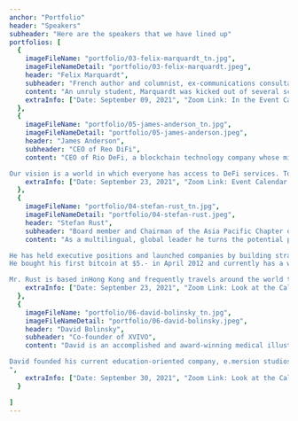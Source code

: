 ```yaml
---
anchor: "Portfolio"
header: "Speakers"
subheader: "Here are the speakers that we have lined up"
portfolios: [
  {
    imageFileName: "portfolio/03-felix-marquardt_tn.jpg",
    imageFileNameDetail: "portfolio/03-felix-marquardt.jpeg",
    header: "Felix Marquardt",
    subheader: "French author and columnist, ex-communications consultant, entrepreneur, French rap producer, speechwriter and strategic advisor",
    content: "An unruly student, Marquardt was kicked out of several schools, including the Collège Stanislas, École Alsacienne, Institut Charlemagne in Paris, and Northfield Mount Hermon in Massachusetts. He studied history and philosophy at Syracuse University, then transferred to Columbia University before dropping out in his senior year.",
    extraInfo: ["Date: September 09, 2021", "Zoom Link: In the Event Calendar Below", "Category: Keynote Speaker"]
  },
  {
    imageFileName: "portfolio/05-james-anderson_tn.jpg",
    imageFileNameDetail: "portfolio/05-james-anderson.jpeg",
    header: "James Anderson",
    subheader: "CEO of Reo DiFi",
    content: "CEO of Rio DeFi, a blockchain technology company whose mission is to accelerate the mass adoption of digital assets by bridging traditional and decentralized finance (DeFi).

Our vision is a world in which everyone has access to DeFi services. To that end, we develop applications that connect people to digital assets, mobile payments, and DeFi services such as savings and lending. Our solutions enable lower transaction fees, faster confirmations, energy efficiency, secure storage, and global reach.",
    extraInfo: ["Date: September 23, 2021", "Zoom Link: Event Calendar Below", "Category: Keynote Speaker"]
  },
  {
    imageFileName: "portfolio/04-stefan-rust_tn.jpg",
    imageFileNameDetail: "portfolio/04-stefan-rust.jpeg",
    header: "Stefan Rust",
    subheader: "Board member and Chairman of the Asia Pacific Chapter of Mobile Entertainment Forum",
    content: "As a multilingual, global leader he turns the potential presented by cutting edge technologies into commercial opportunities.

He has held executive positions and launched companies by building strategies, raising funds and creating business development partnerships as a foundation for successful ecosystems and associated business growth acrossmobile, IoT, big data & blockchain.
He bought his first bitcoin at $5.- in April 2012 and currently has a wide investment and advisory portfolio across the blockchain industry. He is a father of 4 children and a top 10 global competitive swimmer. Prior to pursuing entrepreneurship, Mr. Rust gained extensive experience developing new business opportunities for Lucent Technologies and Siemens throughout the Asia Pacific region. Prior to that, he was responsible for all production and post-production facilities for Limelight Studios, a Pan-European Satellite Broadcaster based inZurich, Switzerland. Mr. Rust is board member and chairmen of the Asia Pacific Chapter of the Mobile Entertainment Forum, and also represents Sun Microsystems in the Cable and Satellite Broadcasting Association of Asia.

Mr. Rust is based inHong Kong and frequently travels around the world to assess new technologies and investment opportunities. He holds a postgraduate degree in Econometrics from theUniversity ofZurich and speaks fluent Mandarin, German, and French.",
    extraInfo: ["Date: September 23, 2021", "Zoom Link: Look at the Calendar Below", "Category: Keynote Speaker"]
  },
  {
    imageFileName: "portfolio/06-david-bolinsky_tn.jpg",
    imageFileNameDetail: "portfolio/06-david-bolinsky.jpeg",
    header: "David Bolinsky",
    subheader: "Co-founder of XVIVO",
    content: "David is an accomplished and award-winning medical illustrator and animator whose pioneering career in digital animation spans 34 years. After holding the position of Senior Medical Illustrator at the Yale School of Medicine, David founded Advanced Imaging, Inc. (1984), the world’s first digital medical animation company and in 2000 co-founded XVIVO Scientific Animation. David was Medical Director of the groundbreaking, award-winning film series ‘The Inner Life of the Cell’ for Harvard’s Molecular and Cellular Biology Department.

David founded his current education-oriented company, e.mersion studios, LLC, in 2012 for client work and Emersionist, LLC for partnership projects.
",   
    extraInfo: ["Date: September 30, 2021", "Zoom Link: Look at the Calendar Below", "Category: Keynote Speaker"]
  }

]
---
```

